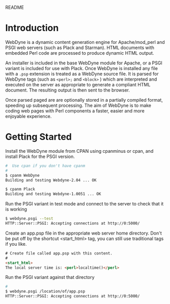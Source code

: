 README

# Introduction #

WebDyne is a dynamic content generation engine for Apache/mod_perl and PSGI web servers \(such as Plack and Starman). HTML documents with
 embedded Perl code are processed to produce dynamic HTML output. 

An installer is included in the base WebDyne module for Apache, or a PSGI variant is included for use with Plack. Once WebDyne is installed any
 file with a  `.psp`  extension is treated as a WebDyne source file. It is parsed for WebDyne tags \(such as `<perl>;`  and  `<block>` ) which are interpreted and executed on the server as appropriate to generate a
 compliant HTML document. The resulting output is then sent to the browser.

Once parsed paged are are optionally stored in a partially compiled format, speeding up subsequent processing. The aim of WebDyne is to make
 coding web pages with Perl components a faster, easier and more enjoyable
 experience.

# Getting Started #

Install the WebDyne module from CPAN using cpanminus or cpan, and install Plack for the PSGI version.

```bash
#  Use cpan if you don't have cpanm
#
$ cpanm WebDyne
Building and testing Webdyne-2.04 ... OK

$ cpanm Plack
Building and testing Webdyne-1.0051 ... OK
```

Run the PSGI variant in test mode and connect to the server to check that it is working

```bash
$ webdyne.psgi --test
HTTP::Server::PSGI: Accepting connections at http://0:5000/
```

Create an app.psp file in the appropriate web server home directory. Don&#39;t be put off by the shortcut &lt;start_html&gt; tag, you can still use
 traditional tags if you like.

```html
# Create file called app.psp with this content.
#
<start_html>
The local server time is: <perl>localtime()</perl>
```

Run the PSGI variant against that directory

```bash
# 
$ webdyne.psgi /location/of/app.psp
HTTP::Server::PSGI: Accepting connections at http://0:5000/

```

